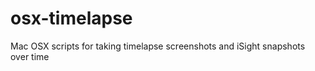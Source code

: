 osx-timelapse
=============

Mac OSX scripts for taking timelapse screenshots and iSight snapshots over time

